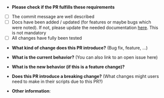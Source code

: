 * **Please check if the PR fulfills these requirements**
- [ ] The commit message are well described
- [ ] Docs have been added / updated (for features or maybe bugs which were noted). If not, please update the needed documentation [here](https://github.com/SirEndii/Advanced-Peripherals-Documentation/pulls). This is not mandatory
- [ ] All changes have fully been tested

* **What kind of change does this PR introduce?** (Bug fix, feature, ...)


* **What is the current behavior?** (You can also link to an open issue here)


* **What is the new behavior (if this is a feature change)?**


* **Does this PR introduce a breaking change?** (What changes might users need to make in their scripts due to this PR?)


* **Other information**:

